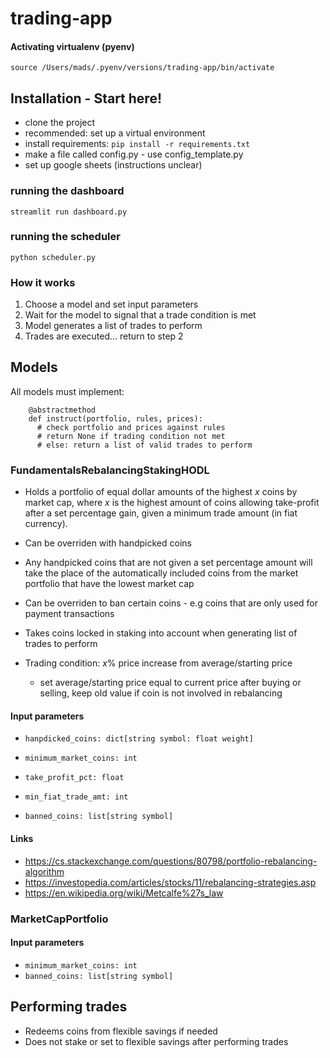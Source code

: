 # trading-app

#### Activating virtualenv (pyenv)

    source /Users/mads/.pyenv/versions/trading-app/bin/activate

## Installation - Start here!

- clone the project
- recommended: set up a virtual environment
- install requirements:
  `pip install -r requirements.txt`
- make a file called config.py - use config_template.py
- set up google sheets (instructions unclear)

### running the dashboard

    streamlit run dashboard.py

### running the scheduler

    python scheduler.py

### How it works

1. Choose a model and set input parameters
2. Wait for the model to signal that a trade condition is met
3. Model generates a list of trades to perform
4. Trades are executed... return to step 2

## Models

All models must implement:

        @abstractmethod
        def instruct(portfolio, rules, prices):
          # check portfolio and prices against rules
          # return None if trading condition not met
          # else: return a list of valid trades to perform

### FundamentalsRebalancingStakingHODL

- Holds a portfolio of equal dollar amounts of the highest <em>x</em> coins by market cap, where <em>x</em> is the highest amount of coins allowing take-profit after a set percentage gain, given a minimum trade amount (in fiat currency).

- Can be overriden with handpicked coins

- Any handpicked coins that are not given a set percentage amount will take the place of the automatically included coins from the market portfolio that have the lowest market cap

- Can be overriden to ban certain coins - e.g coins that are only used for payment transactions

- Takes coins locked in staking into account when generating list of trades to perform

- Trading condition: <em>x</em>% price increase from average/starting price
  - set average/starting price equal to current price after buying or selling, keep old value if coin is not involved in rebalancing

#### Input parameters

- `hanpdicked_coins: dict[string symbol: float weight]`

- `minimum_market_coins: int`

- `take_profit_pct: float`

- `min_fiat_trade_amt: int`

- `banned_coins: list[string symbol]`

#### Links

- https://cs.stackexchange.com/questions/80798/portfolio-rebalancing-algorithm
- https://investopedia.com/articles/stocks/11/rebalancing-strategies.asp
- https://en.wikipedia.org/wiki/Metcalfe%27s_law

### MarketCapPortfolio

#### Input parameters

- `minimum_market_coins: int`
- `banned_coins: list[string symbol]`

## Performing trades

- Redeems coins from flexible savings if needed
- Does not stake or set to flexible savings after performing trades
